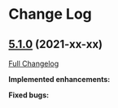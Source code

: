 # Change Log

## [5.1.0](https://github.com/zammad/zammad/tree/5.1.0) (2021-xx-xx)
[Full Changelog](https://github.com/zammad/zammad/compare/5.0.0...5.1.0)

**Implemented enhancements:**




**Fixed bugs:**




